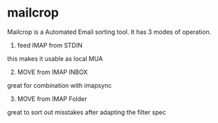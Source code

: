 mailcrop
========

Mailcrop is a Automated Email sorting tool.
It has 3 modes of operation.

1. feed IMAP from STDIN

this makes it usable as local MUA


2. MOVE from IMAP INBOX

great for combination with imapsync

3. MOVE from IMAP Folder

great to sort out misstakes after adapting the filter spec
